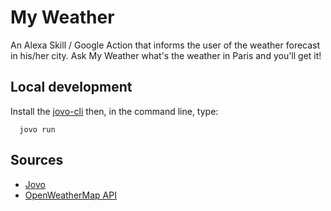 # My Weather

An Alexa Skill / Google Action that informs the user of the weather forecast in his/her city. Ask My Weather what's the weather in Paris and you'll get it!

## Local development

Install the [jovo-cli](https://github.com/jovotech/jovo-cli) then, in the command line, type:

```
  jovo run
```

## Sources

*  [Jovo](https://www.jovo.tech/)
*  [OpenWeatherMap API](https://openweathermap.org/current)

